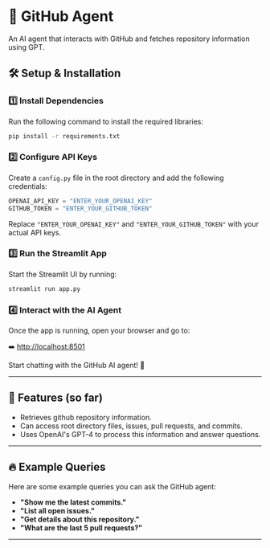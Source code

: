 # 🚀 GitHub Agent

An AI agent that interacts with GitHub and fetches repository information using GPT.

## 🛠️ Setup & Installation

### 1️⃣ Install Dependencies  
Run the following command to install the required libraries:

```sh
pip install -r requirements.txt
```

### 2️⃣ Configure API Keys  
Create a `config.py` file in the root directory and add the following credentials:

```python
OPENAI_API_KEY = "ENTER_YOUR_OPENAI_KEY"
GITHUB_TOKEN = "ENTER_YOUR_GITHUB_TOKEN"
```

Replace `"ENTER_YOUR_OPENAI_KEY"` and `"ENTER_YOUR_GITHUB_TOKEN"` with your actual API keys.

### 3️⃣ Run the Streamlit App  
Start the Streamlit UI by running:

```sh
streamlit run app.py
```

### 4️⃣ Interact with the AI Agent  
Once the app is running, open your browser and go to:  

➡️ [http://localhost:8501](http://localhost:8501)  

Start chatting with the GitHub AI agent! 🚀

---

## 📌 Features (so far)
- Retrieves github repository information.
- Can access root directory files, issues, pull requests, and commits.
- Uses OpenAI's GPT-4 to process this information and answer questions.

---

## 🔥 Example Queries
Here are some example queries you can ask the GitHub agent:
- **"Show me the latest commits."**
- **"List all open issues."**
- **"Get details about this repository."**
- **"What are the last 5 pull requests?"**

---
